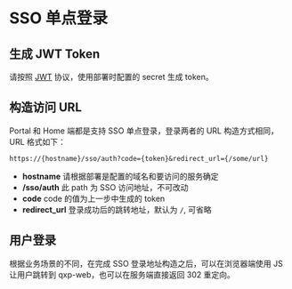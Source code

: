 # SSO 单点登录

## 生成 JWT Token

请按照 [JWT](https://jwt.io/) 协议，使用部署时配置的 secret 生成 token。

## 构造访问 URL

Portal 和 Home 端都是支持 SSO 单点登录，登录两者的  URL 构造方式相同，URL 格式如下：

```text
https://{hostname}/sso/auth?code={token}&redirect_url={/some/url}
```

- **hostname** 请根据部署是配置的域名和要访问的服务确定
- **/sso/auth** 此 path 为 SSO 访问地址，不可改动
- **code** code 的值为上一步中生成的 token
- **redirect_url** 登录成功后的跳转地址，默认为 `/`, 可省略

## 用户登录

根据业务场景的不同，在完成 SSO 登录地址构造之后，可以在浏览器端使用 JS 让用户跳转到 qxp-web，也可以在服务端直接返回 302 重定向。
